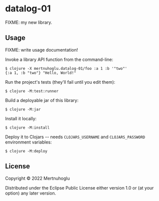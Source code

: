 # datalog-01

FIXME: my new library.

## Usage

FIXME: write usage documentation!

Invoke a library API function from the command-line:

    $ clojure -X mertnuhoglu.datalog-01/foo :a 1 :b '"two"'
    {:a 1, :b "two"} "Hello, World!"

Run the project's tests (they'll fail until you edit them):

    $ clojure -M:test:runner

Build a deployable jar of this library:

    $ clojure -M:jar

Install it locally:

    $ clojure -M:install

Deploy it to Clojars -- needs `CLOJARS_USERNAME` and `CLOJARS_PASSWORD` environment variables:

    $ clojure -M:deploy

## License

Copyright © 2022 Mertnuhoglu

Distributed under the Eclipse Public License either version 1.0 or (at
your option) any later version.
